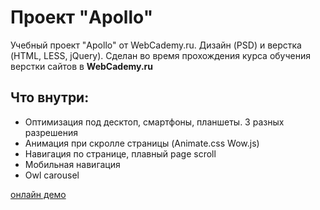 # Проект "Apollo"
Учебный проект "Apollo" от WebCademy.ru. Дизайн (PSD) и верстка (HTML, LESS, jQuery). Сделан во время прохождения курса обучения верстки сайтов в **WebCademy.ru**
## Что внутри:
* Оптимизация под десктоп, смартфоны, планшеты. 3 разных разрешения
* Анимация при скролле страницы (Animate.css Wow.js)
* Навигация по странице, плавный page scroll
* Мобильная навигация
* Owl carousel

[онлайн демо](https://runar-web.github.io/Apollo/)
